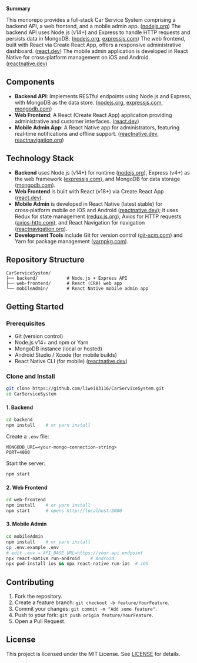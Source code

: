 
**Summary**

This monorepo provides a full‑stack Car Service System comprising a backend API, a web frontend, and a mobile admin app. ([nodejs.org](https://nodejs.org/?utm_source=chatgpt.com)) The backend API uses Node.js (v14+) and Express to handle HTTP requests and persists data in MongoDB. ([nodejs.org](https://nodejs.org/api/all.html?utm_source=chatgpt.com), [expressjs.com](https://expressjs.com/?utm_source=chatgpt.com)) The web frontend, built with React via Create React App, offers a responsive administrative dashboard. ([react.dev](https://react.dev/?utm_source=chatgpt.com)) The mobile admin application is developed in React Native for cross‑platform management on iOS and Android. ([reactnative.dev](https://reactnative.dev/docs/getting-started?utm_source=chatgpt.com))

## Components

- **Backend API**: Implements RESTful endpoints using Node.js and Express, with MongoDB as the data store. ([nodejs.org](https://nodejs.org/api/all.html?utm_source=chatgpt.com), [expressjs.com](https://expressjs.com/?utm_source=chatgpt.com), [mongodb.com](https://www.mongodb.com/docs/drivers/node/current/?utm_source=chatgpt.com))
- **Web Frontend**: A React (Create React App) application providing administrative and customer interfaces. ([react.dev](https://react.dev/?utm_source=chatgpt.com))
- **Mobile Admin App**: A React Native app for administrators, featuring real‑time notifications and offline support. ([reactnative.dev](https://reactnative.dev/docs/getting-started?utm_source=chatgpt.com), [reactnavigation.org](https://reactnavigation.org/?utm_source=chatgpt.com))

## Technology Stack

- **Backend** uses Node.js (v14+) for runtime ([nodejs.org](https://nodejs.org/api/all.html?utm_source=chatgpt.com)), Express (v4+) as the web framework ([expressjs.com](https://expressjs.com/?utm_source=chatgpt.com)), and MongoDB for data storage ([mongodb.com](https://www.mongodb.com/docs/drivers/node/current/?utm_source=chatgpt.com)).
- **Web Frontend** is built with React (v18+) via Create React App ([react.dev](https://react.dev/?utm_source=chatgpt.com)).
- **Mobile Admin** is developed in React Native (latest stable) for cross‑platform mobile on iOS and Android ([reactnative.dev](https://reactnative.dev/docs/getting-started?utm_source=chatgpt.com)); it uses Redux for state management ([redux.js.org](https://redux.js.org/?utm_source=chatgpt.com)), Axios for HTTP requests ([axios-http.com](https://axios-http.com/docs/intro?utm_source=chatgpt.com)), and React Navigation for navigation ([reactnavigation.org](https://reactnavigation.org/docs/getting-started/?utm_source=chatgpt.com)).
- **Development Tools** include Git for version control ([git-scm.com](https://git-scm.com/doc?utm_source=chatgpt.com)) and Yarn for package management ([yarnpkg.com](https://yarnpkg.com/?utm_source=chatgpt.com)).

## Repository Structure

```plaintext
CarServiceSystem/
├── backend/           # Node.js + Express API
├── web-frontend/      # React (CRA) web app
└── mobileAdmin/       # React Native mobile admin app
```

## Getting Started

### Prerequisites

- Git (version control)
- Node.js v14+ and npm or Yarn
- MongoDB instance (local or hosted)
- Android Studio / Xcode (for mobile builds)
- React Native CLI (for mobile) ([reactnative.dev](https://reactnative.dev/docs/environment-setup?utm_source=chatgpt.com))

### Clone and Install

```bash
git clone https://github.com/liwei03116/CarServiceSystem.git
cd CarServiceSystem
```

#### 1. Backend

```bash
cd backend
npm install    # or yarn install
```
Create a `.env` file:
```dotenv
MONGODB_URI=<your-mongo-connection-string>
PORT=4000
```
Start the server:
```bash
npm start
```

#### 2. Web Frontend

```bash
cd web-frontend
npm install    # or yarn install
npm start      # opens http://localhost:3000
```

#### 3. Mobile Admin

```bash
cd mobileAdmin
npm install    # or yarn install
cp .env.example .env
# edit .env → API_BASE_URL=https://your.api.endpoint
npx react-native run-android    # Android
npx pod-install ios && npx react-native run-ios  # iOS
```

## Contributing

1. Fork the repository.
2. Create a feature branch: `git checkout -b feature/YourFeature`.
3. Commit your changes: `git commit -m "Add some feature"`.
4. Push to your fork: `git push origin feature/YourFeature`.
5. Open a Pull Request.

## License

This project is licensed under the MIT License. See [LICENSE](LICENSE) for details.

